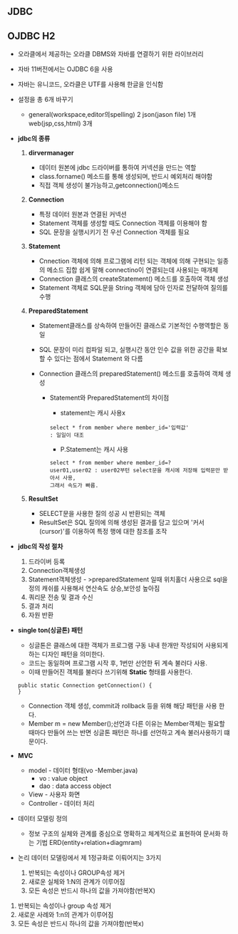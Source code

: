   
JDBC
-----    
    
## OJDBC H2    

  - 오라클에서 제공하는 오라클 DBMS와 자바를 연결하기 위한 라이브러리
  - 자바 11버전에서는 OJDBC 6을 사용

  - 자바는 유니코드, 오라클은 UTF를 사용해 한글을 인식함   
  
  - 설정을 총 6개 바꾸기    
      - general(workspace,editor의spelling) 2 json(jason file) 1개 web(jsp,css,html) 3개   


- **jdbc의 종류**   

  1. **dirvermanager**   
  
     - 데이터 원본에 jdbc 드라이버를 통하여 커넥션을 만드는 역할
     - class.forname() 메소드를 통해 생성되며, 반드시 예외처리 해야함
     - 직접 객체 생성이 불가능하고,getconnection()메소드    

  2. **Connection**   
     - 특정 데이터 원본과 연결된 커넥션   
     - Statement 객체를 생성할 때도 Connection 객체를 이용해야 함   
     - SQL 문장을 실행시키기 전 우선 Connection 객체를 필요    

  3. **Statement**    
     - Cnnection 객체에 의해 프로그램에 리턴 되는 객체에 의해 구현되는 일종의 메소드 집합    쉽게 말해 connectino이 연결되는데 사용되는 매개체  
     - Connection 클래스의 createStatement() 메소드를 호출하여 객체 생성
     - Statement 객체로 SQL문을 String 객체에 담아 인자로 전달하여 질의를 수행    

  4. **PreparedStatement**    
     - Statement클래스를 상속하여 만들어진 클래스로 기본적인 수행역할은 동일
     - SQL 문장이 미리 컴파일 되고, 실행시간 동안 인수 값을 위한 공간을 확보        할 수 있다는 점에서 Statement 와 다름
     - Connection 클래스의 preparedStatement() 메소드를 호출하여 객체 생성    

        - Statement와 PreparedStatement의 차이점   
          - statement는 캐시 사용x     
          ```
          select * from member where member_id='입력값'
          : 일일이 대조
          ```    

          - P.Statement는 캐시 사용
          ```
          select * from member where member_id=?
          user01,user02 : user02부턴 select문을 캐시에 저장해 입력문만 받아서 사용,     
          그래서 속도가 빠름.
          ```   


  5. **ResultSet**   
     - SELECT문을 사용한 질의 성공 시 반환되는 객체
     - ResultSet은 SQL 질의에 의해 생성된 결과를 담고 있으며 '커서(cursor)'를       이용하여 특정 행에 대한 참조를 조작       
        
- **jdbc의 작성 절차**   

   1. 드라이버 등록
   2. Connection객체생성
   3. Statement객체생성 - >preparedStatement 일때 위치홀더 사용으로     sql을 정의 캐쉬를 사용해서 연산속도 상승,보안성 높아짐 
   4. 쿼리문 전송 및 결과 수신
   5. 결과 처리
   6. 자원 반환    

- **single ton(싱글톤) 패턴**  
  - 싱글톤은 클래스에 대한 객체가 프로그램 구동 내내 한개만 작성되어 사용되게     하는 디자인 패턴을 의미한다.   
  - 코드는 동일하며 프로그램 시작 후, 1번만 선언한 뒤 계속 불러다 사용.   
  - 이때 만들어진 객체를 불러다 쓰기위해 **Static** 형태를 사용한다.
  ```
  public static Connection getConnection() {
  }
  ```   
  - Connection 객체 생성, commit과 rollback 등을 위해 해당 패턴을 사용 한다.   
  - Member m = new Member();선언과 다른 이유는 Member객체는 필요할 때마다    만들어 쓰는 반면 싱글톤 패턴은 하나를 선언하고 계속 불러사용하기 떄문이다.   

- **MVC**    
   - model - 데이터 형태(vo -Member.java)
      - vo : value object
      - dao : data access object    	  
   - View  - 사용자 화면
   - Controller - 데이터 처리    
     
- 데이터 모델링 정의    

  - 정보 구조의 실체와 관계를 중심으로 명확하고 체계적으로 표현하여 문서화 하는 기법
    ERD(entity+relation+diagmram) 
    
- 논리 데이터 모델링에서 제 1정규화로 이뤄어지는 3가지     

  1. 반복되는 속성이나 GROUP속성 제거
  2. 새로운 실체와 1:N의 관계가 이루어짐
  3. 모든 속성은 반드시 하나의 값을 가져야함(반복X)
  
1. 반복되는 속성이나 group 속성 제거
2. 새로운 사례와 1:n의 관계가 이루어짐
3. 모든 속성은 반드시 하나의 값을 가져야함(반복x)

